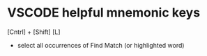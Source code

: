 # VSCODE  helpful mnemonic keys
[Cntrl] + [Shift] [L]
- select all occurrences of Find Match (or highlighted word) 
